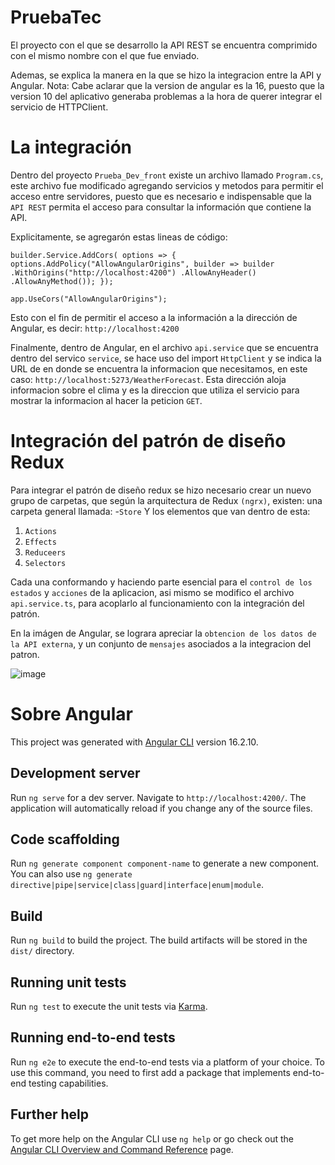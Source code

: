 # PruebaTec

El proyecto con el que se desarrollo la API REST se encuentra comprimido con el mismo nombre con el que fue enviado.

Ademas, se explica la manera en la que se hizo la integracion entre la API y Angular.
Nota: Cabe aclarar que la version de angular es la 16, puesto que la version 10 del aplicativo generaba problemas a la hora de querer integrar el servicio de HTTPClient.

# La integración

Dentro del proyecto `Prueba_Dev_front` existe un archivo llamado `Program.cs`, este archivo fue modificado agregando servicios y metodos para permitir el acceso entre servidores, puesto que es necesario e indispensable que la `API REST` permita el acceso para consultar la información que contiene la API.

Explicitamente, se agregarón estas lineas de código:

`builder.Service.AddCors(
 options => {
 options.AddPolicy("AllowAngularOrigins",
 builder => builder
    .WithOrigins("http://localhost:4200")
    .AllowAnyHeader()
    .AllowAnyMethod());
});`

`app.UseCors("AllowAngularOrigins");`

Esto con el fin de permitir el acceso a la información a la dirección de Angular, es decir: `http://localhost:4200`

Finalmente, dentro de Angular, en el archivo `api.service` que se encuentra dentro del servico `service`, se hace uso del import `HttpClient` y se indica la URL de en donde se encuentra la informacion que necesitamos, en este caso: `http://localhost:5273/WeatherForecast`. Esta dirección aloja informacion sobre el clima y es la direccion que utiliza el servicio para mostrar la informacion al hacer la peticion `GET`.

# Integración del patrón de diseño Redux

Para integrar el patrón de diseño redux se hizo necesario crear un nuevo grupo de carpetas, que según la arquitectura de Redux `(ngrx)`, existen:
una carpeta general llamada:
-`Store`
Y los elementos que van dentro de esta:
1. `Actions`
2. `Effects`
3. `Reduceers`
4. `Selectors`

Cada una conformando y haciendo parte esencial para el `control de los estados` y `acciones` de la aplicacion, asi mismo se modifico el archivo `api.service.ts`, para acoplarlo al funcionamiento con la integración del patrón.

En la imágen de Angular, se lograra apreciar la `obtencion de los datos de la API externa`, y un conjunto de `mensajes` asociados a la integracion del patron.

![image](https://github.com/KarenLPC001/prueba-tec/assets/149728928/4598bf38-6d1c-4712-bffc-590c544e1d9f)

# Sobre Angular
This project was generated with [Angular CLI](https://github.com/angular/angular-cli) version 16.2.10.

## Development server

Run `ng serve` for a dev server. Navigate to `http://localhost:4200/`. The application will automatically reload if you change any of the source files.

## Code scaffolding

Run `ng generate component component-name` to generate a new component. You can also use `ng generate directive|pipe|service|class|guard|interface|enum|module`.

## Build

Run `ng build` to build the project. The build artifacts will be stored in the `dist/` directory.

## Running unit tests

Run `ng test` to execute the unit tests via [Karma](https://karma-runner.github.io).

## Running end-to-end tests

Run `ng e2e` to execute the end-to-end tests via a platform of your choice. To use this command, you need to first add a package that implements end-to-end testing capabilities.

## Further help

To get more help on the Angular CLI use `ng help` or go check out the [Angular CLI Overview and Command Reference](https://angular.io/cli) page.

